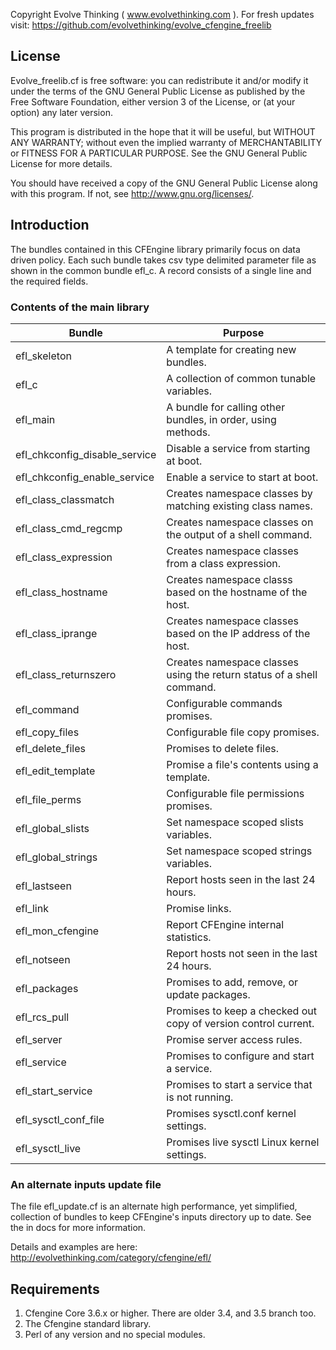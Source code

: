 Copyright Evolve Thinking ( www.evolvethinking.com ).
For fresh updates visit:
https://github.com/evolvethinking/evolve_cfengine_freelib

## License

Evolve_freelib.cf is free software: you can redistribute it and/or modify it
under the terms of the GNU General Public License as published by the Free
Software Foundation, either version 3 of the License, or (at your option) any
later version.

This program is distributed in the hope that it will be useful, but WITHOUT ANY
WARRANTY; without even the implied warranty of MERCHANTABILITY or FITNESS FOR A
PARTICULAR PURPOSE.  See the GNU General Public License for more details.

You should have received a copy of the GNU General Public License along with
this program.  If not, see <http://www.gnu.org/licenses/>.

## Introduction

The bundles contained in this CFEngine library primarily focus on data driven
policy.  Each such bundle takes csv type delimited parameter file as shown in
the common bundle efl_c. A record consists of a single line and the required
fields.

### Contents of the main library
| Bundle | Purpose |
|--------|---------|
| efl_skeleton | A template for creating new bundles. |
| efl_c | A collection of common tunable variables. |
| efl_main | A bundle for calling other bundles, in order, using methods. |
| efl_chkconfig_disable_service | Disable a service from starting at boot. |
| efl_chkconfig_enable_service | Enable a service to start at boot. |
| efl_class_classmatch | Creates namespace classes by matching existing class names. |
| efl_class_cmd_regcmp | Creates namespace classes on the output of a shell command. |
| efl_class_expression | Creates namespace classes from a class expression. |
| efl_class_hostname | Creates namespace classs based on the hostname of the host. |
| efl_class_iprange | Creates namespace classes based on the IP address of the host. |
| efl_class_returnszero | Creates namespace classes using the return status of a shell command. |
| efl_command | Configurable commands promises. |
| efl_copy_files | Configurable file copy promises. |
| efl_delete_files | Promises to delete files. |
| efl_edit_template | Promise a file's contents using a template. |
| efl_file_perms | Configurable file permissions promises. |
| efl_global_slists | Set namespace scoped slists variables. |
| efl_global_strings | Set namespace scoped strings variables. |
| efl_lastseen | Report hosts seen in the last 24 hours. |
| efl_link | Promise links. |
| efl_mon_cfengine | Report CFEngine internal statistics. |
| efl_notseen | Report hosts not seen in the last 24 hours. |
| efl_packages | Promises to add, remove, or update packages. |
| efl_rcs_pull | Promises to keep a checked out copy of version control current. |
| efl_server | Promise server access rules. |
| efl_service | Promises to configure and start a service. |
| efl_start_service | Promises to start a service that is not running. |
| efl_sysctl_conf_file | Promises sysctl.conf kernel settings. |
| efl_sysctl_live | Promises live sysctl Linux kernel settings. |

### An alternate inputs update file

The file efl_update.cf is an alternate high performance, yet simplified,
collection of bundles to keep CFEngine's inputs directory up to date. See the
in docs for more information.

Details and examples are here:
http://evolvethinking.com/category/cfengine/efl/

## Requirements

1. Cfengine Core 3.6.x or higher. There are older 3.4, and 3.5  branch too.
1. The Cfengine standard library. 
1. Perl of any version and no special modules.

